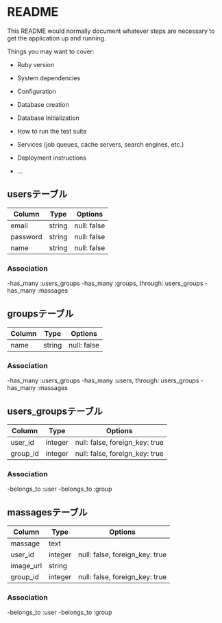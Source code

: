 # README

This README would normally document whatever steps are necessary to get the
application up and running.

Things you may want to cover:

* Ruby version

* System dependencies

* Configuration

* Database creation

* Database initialization

* How to run the test suite

* Services (job queues, cache servers, search engines, etc.)

* Deployment instructions

* ...

## usersテーブル
|Column|Type|Options|
|------|----|-------|
|email|string|null: false|
|password|string|null: false|
|name|string|null: false|
### Association
-has_many :users_groups
-has_many :groups, through: users_groups
-has_many :massages

## groupsテーブル
|Column|Type|Options|
|------|----|-------|
|name|string|null: false|

### Association
-has_many :users_groups
-has_many :users, through: users_groups
-has_many :massages

## users_groupsテーブル
|Column|Type|Options|
|------|----|-------|
|user_id|integer|null: false, foreign_key: true|
|group_id|integer|null: false, foreign_key: true|

### Association
-belongs_to :user
-belongs_to :group

## massagesテーブル
|Column|Type|Options|
|------|----|-------|
|massage|text| |
|user_id|integer|null: false, foreign_key: true|
|image_url|string| |
|group_id|integer|null: false, foreign_key: true|

### Association
-belongs_to :user
-belongs_to :group